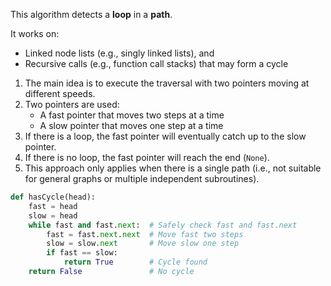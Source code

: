 This algorithm detects a **loop** in a **path**.

It works on:
- Linked node lists (e.g., singly linked lists), and
- Recursive calls (e.g., function call stacks) that may form a cycle

1. The main idea is to execute the traversal with two pointers moving at different speeds.
2. Two pointers are used:
   - A fast pointer that moves two steps at a time
   - A slow pointer that moves one step at a time
3. If there is a loop, the fast pointer will eventually catch up to the slow pointer.
4. If there is no loop, the fast pointer will reach the end (`None`).
5. This approach only applies when there is a single path (i.e., not suitable for general graphs or multiple independent subroutines).

```python
def hasCycle(head):
    fast = head
    slow = head
    while fast and fast.next:  # Safely check fast and fast.next
        fast = fast.next.next  # Move fast two steps
        slow = slow.next       # Move slow one step
        if fast == slow:
            return True        # Cycle found
    return False               # No cycle
```
